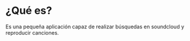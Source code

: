 
# ¿Qué es?

Es una pequeña aplicación capaz de realizar búsquedas en soundcloud y reproducir canciones.

 